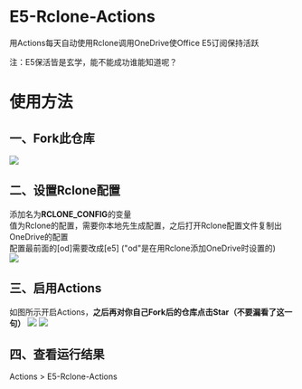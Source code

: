 # E5-Rclone-Actions

用Actions每天自动使用Rclone调用OneDrive使Office E5订阅保持活跃

注：E5保活皆是玄学，能不能成功谁能知道呢？

# 使用方法

## 一、Fork此仓库
![](http://tu.yaohuo.me/imgs/2020/06/f059fe73afb4ef5f.png)
## 二、设置Rclone配置
添加名为**RCLONE_CONFIG**的变量  
值为Rclone的配置，需要你本地先生成配置，之后打开Rclone配置文件复制出OneDrive的配置  
配置最前面的[od]需要改成[e5] ("od"是在用Rclone添加OneDrive时设置的)  
![](http://sennqm.iwater.pw/images/2020/07/14/notepad_jmSv145s4V.png)

## 三、启用Actions
如图所示开启Actions，**之后再对你自己Fork后的仓库点击Star（不要漏看了这一句）**
![](http://tu.yaohuo.me/imgs/2020/06/34ca160c972b9927.png)
![](http://sennqm.iwater.pw/images/2020/07/14/OdLKp2KEly.png)

## 四、查看运行结果
Actions > E5-Rclone-Actions
